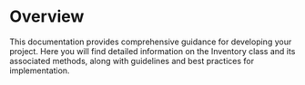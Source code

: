 # Overview
This documentation provides comprehensive guidance for developing your project. 
Here you will find detailed information on the Inventory class and its associated methods, along with guidelines and best practices for implementation.
